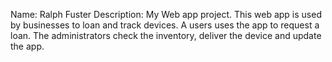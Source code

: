 Name: Ralph Fuster
Description: My Web app project.
This web app is used by businesses to loan and track devices.
A users uses the app to request a loan.
The administrators check the inventory, deliver the device and update the app.
 